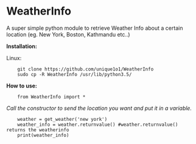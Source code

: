 # WeatherInfo
A super simple python module to retrieve Weather Info about a certain location (eg. New York, Boston, Kathmandu etc..)


**Installation:**


Linux:


		git clone https://github.com/unique1o1/WeatherInfo
		sudo cp -R WeatherInfo /usr/lib/python3.5/ 

**How to use:**


		from WeatherInfo import *


*Call the constructor to send the location you want and put it in a variable.*


		weather = get_weather('new york')
		weather_info = weather.returnvalue() #weather.returnvalue() returns the weatherinfo
		print(weather_info) 
